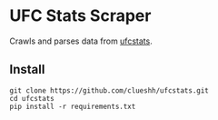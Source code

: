 # UFC Stats Scraper

Crawls and parses data from [ufcstats](http://www.ufcstats.com).

## Install

```commandline
git clone https://github.com/clueshh/ufcstats.git
cd ufcstats
pip install -r requirements.txt
```
